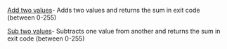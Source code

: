 [Add two values](assembly-code/add_two_values.s)- Adds two values and returns the sum in exit code (between 0-255) 

[Sub two values](assembly-code/sub_two_values.s)- Subtracts one value from another and returns the sum in exit code (between 0-255) 